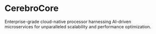 # CerebroCore
Enterprise-grade cloud-native processor harnessing AI-driven microservices for unparalleled scalability and performance optimization.
